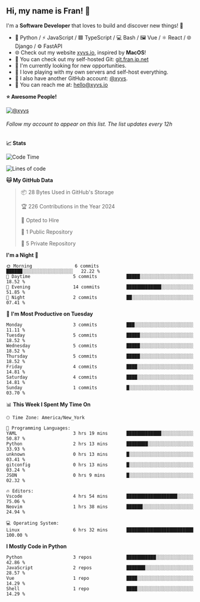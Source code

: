 ## Hi, my name is Fran! 👋

I'm a **Software Developer** that loves to build and discover new things! 🚀

- 🐍 Python / ⚡ JavaScript / 🟦 TypeScript / 💻 Bash / 🖼️ Vue / ⚛️ React / 🌐 Django / ⚙️ FastAPI
- 🌐 Check out my website [xyvs.io](https://xyvs.io), inspired by **MacOS**!
- 🔗 You can check out my self-hosted Git: [git.fran.jp.net](https://git.fran.jp.net/)
- 🌱 I'm currently looking for new opportunities.
- 🤖 I love playing with my own servers and self-host everything.
- 🔄 I also have another GitHub account: [@xyvs](https://github.com/xyvs).
- 📧 You can reach me at: [hello@xyvs.io](mailto:hello@xyvs.io)

<!--
**franrgb/franrgb** is a ✨ _special_ ✨ repository because its `README.md` (this file) appears on your GitHub profile.

Here are some ideas to get you started:

- 🔭 I’m currently working on ...
- 🌱 I’m currently learning ...
- 👯 I’m looking to collaborate on ...
- 🤔 I’m looking for help with ...
- 💬 Ask me about ...
- 📫 How to reach me: ...
- 😄 Pronouns: ...
- ⚡ Fun fact: ...
-->

<!--START_SECTION:waka-->
**⭐ Awesome People!** 

[![@xyvs](https://img.shields.io/badge/@xyvs-black?style=plastic&logo=github&logoColor=fff)](https://github.com/xyvs) 

###### Follow my account to appear on this list. *The list updates every 12h*

**📈 Stats** 

![Code Time](http://img.shields.io/badge/Code%20Time-6%20hrs%2032%20mins-blue)

![Lines of code](https://img.shields.io/badge/From%20Hello%20World%20I%27ve%20Written-7.1%20thousand%20lines%20of%20code-blue)

**🐱 My GitHub Data** 

> 📦 28 Bytes Used in GitHub's Storage 
 > 
> 🏆 226 Contributions in the Year 2024
 > 
> 💼 Opted to Hire
 > 
> 📜 1 Public Repository 
 > 
> 🔑 5 Private Repository 
 > 
**I'm a Night 🦉** 

```text
🌞 Morning                6 commits           ██████░░░░░░░░░░░░░░░░░░░   22.22 % 
🌆 Daytime                5 commits           █████░░░░░░░░░░░░░░░░░░░░   18.52 % 
🌃 Evening                14 commits          █████████████░░░░░░░░░░░░   51.85 % 
🌙 Night                  2 commits           ██░░░░░░░░░░░░░░░░░░░░░░░   07.41 % 
```
📅 **I'm Most Productive on Tuesday** 

```text
Monday                   3 commits           ███░░░░░░░░░░░░░░░░░░░░░░   11.11 % 
Tuesday                  5 commits           █████░░░░░░░░░░░░░░░░░░░░   18.52 % 
Wednesday                5 commits           █████░░░░░░░░░░░░░░░░░░░░   18.52 % 
Thursday                 5 commits           █████░░░░░░░░░░░░░░░░░░░░   18.52 % 
Friday                   4 commits           ████░░░░░░░░░░░░░░░░░░░░░   14.81 % 
Saturday                 4 commits           ████░░░░░░░░░░░░░░░░░░░░░   14.81 % 
Sunday                   1 commits           █░░░░░░░░░░░░░░░░░░░░░░░░   03.70 % 
```


📊 **This Week I Spent My Time On** 

```text
🕑︎ Time Zone: America/New_York

💬 Programming Languages: 
YAML                     3 hrs 19 mins       █████████████░░░░░░░░░░░░   50.87 % 
Python                   2 hrs 13 mins       ████████░░░░░░░░░░░░░░░░░   33.93 % 
unknown                  0 hrs 13 mins       █░░░░░░░░░░░░░░░░░░░░░░░░   03.41 % 
gitconfig                0 hrs 13 mins       █░░░░░░░░░░░░░░░░░░░░░░░░   03.24 % 
JSON                     0 hrs 9 mins        █░░░░░░░░░░░░░░░░░░░░░░░░   02.32 % 

🔥 Editors: 
Vscode                   4 hrs 54 mins       ███████████████████░░░░░░   75.06 % 
Neovim                   1 hrs 38 mins       ██████░░░░░░░░░░░░░░░░░░░   24.94 % 

💻 Operating System: 
Linux                    6 hrs 32 mins       █████████████████████████   100.00 % 
```

**I Mostly Code in Python** 

```text
Python                   3 repos             ███████████░░░░░░░░░░░░░░   42.86 % 
JavaScript               2 repos             ███████░░░░░░░░░░░░░░░░░░   28.57 % 
Vue                      1 repo              ████░░░░░░░░░░░░░░░░░░░░░   14.29 % 
Shell                    1 repo              ████░░░░░░░░░░░░░░░░░░░░░   14.29 % 
```




<!--END_SECTION:waka-->
